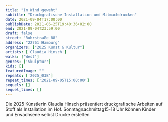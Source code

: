 ```yaml
---
title: "Im Wind geweht"
subtitle: "Druckgrafische Installation und Mitmachdrucken"
date: 2021-09-04T17:00:00
publishDate: 2021-06-25T19:40:36+02:00
end: 2021-09-04T23:59:00
draft: false
street: "Ruhrstraße 88"
address: "22761 Hamburg"
organizers: ["2025 Kunst & Kultur"]
artists: ['Claudia Hinsch']
walks: ['West']
genres: ['Skulptur']
kids: []
featuredImage: ""
repeats: ['2025_03B']
repeat_times: ['2021-09-05T15:00:00']
sequels: []
sequel_times: []
---
```


Die 2025 Künstlerin Claudia Hinsch präsentiert druckgrafische Arbeiten auf Stoff als Installation im Hof. Sonntagnachmittag15-18 Uhr können Kinder und Erwachsene selbst Drucke erstellen